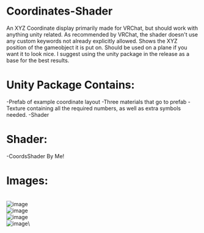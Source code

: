 # Coordinates-Shader
An XYZ Coordinate display primarily made for VRChat, but should work with anything unity related.
As recommended by VRChat, the shader doesn't use any custom keywords not already explicitly allowed.
Shows the XYZ position of the gameobject it is put on. Should be used on a plane if you want it to look nice.
I suggest using the unity package in the release as a base for the best results.

# Unity Package Contains:
-Prefab of example coordinate layout
-Three materials that go to prefab
-Texture containing all the required numbers, as well as extra symbols needed.
-Shader

# Shader:
-CoordsShader By Me!

# Images:
 \
![image](https://github.com/user-attachments/assets/7d7f5691-670b-4de0-9c08-d7f9a5692ac7)\
![image](https://github.com/user-attachments/assets/6d34237a-559e-44f0-8bf6-6d8ae3022d53)\
![image](https://github.com/user-attachments/assets/8c17ff63-15cc-45f8-b6b3-9cb306f173ff)\
![image](https://github.com/user-attachments/assets/fc7fb1fa-4bcb-47ca-82de-dce31a2342e5)\
